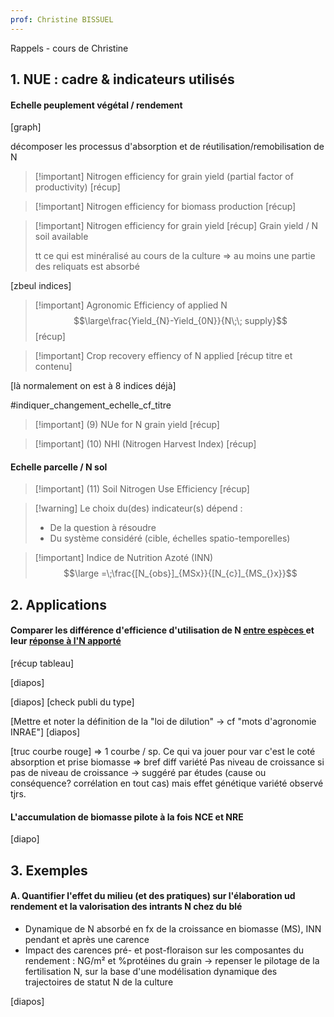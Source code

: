```yaml
---
prof: Christine BISSUEL
---
```

Rappels - cours de Christine

## 1. NUE : cadre & indicateurs utilisés
#### Echelle peuplement végétal / rendement

[graph]

décomposer les processus d'absorption et de réutilisation/remobilisation de N


>[!important] Nitrogen efficiency for grain yield (partial factor of productivity)
>[récup]

>[!important] Nitrogen efficiency for biomass production
>[récup]

>[!important] Nitrogen efficiency for grain yield
>[récup] Grain yield / N soil available
>
>tt ce qui est minéralisé au cours de la culture => au moins une partie des reliquats est absorbé

[zbeul indices]

>[!important] Agronomic Efficiency of applied N 
>$$\large\frac{Yield_{N}-Yield_{0N}}{N\;\; supply}$$
>[récup]

>[!important] Crop recovery effiency of N applied 
>[récup titre et contenu]

[là normalement on est à 8 indices déjà]

#indiquer_changement_echelle_cf_titre
>[!important] (9) NUe for N grain yield
>[récup]

>[!important] (10) NHI (Nitrogen Harvest Index)
>[récup]

#### Echelle parcelle / N sol
>[!important] (11) Soil Nitrogen Use Efficiency
>[récup]


>[!warning] Le choix du(des) indicateur(s) dépend :
>- De la question à résoudre
>- Du système considéré (cible, échelles spatio-temporelles)

>[!important] Indice de Nutrition Azoté (INN)
>$$\large =\;\frac{[N_{obs}]_{MSx}}{[N_{c}]_{MS_{}x}}$$
## 2. Applications

#### Comparer les différence d'efficience d'utilisation de N <u>entre espèces </u>et leur <u>réponse à l'N apporté</u>
[récup tableau]

[diapos]

[diapos]
[check publi du type]

[Mettre et noter la définition de la "loi de dilution" -> cf "mots d'agronomie INRAE"]
[diapos]

[truc courbe rouge]
=> 1 courbe / sp.
Ce qui va jouer pour var c'est le coté absorption et prise biomasse => bref diff variété
Pas niveau de croissance si pas de niveau de croissance -> suggéré par études (cause ou conséquence? corrélation en tout cas) mais effet génétique variété observé tjrs.

#### L'accumulation de biomasse pilote à la fois NCE et NRE

[diapo]

## 3. Exemples

#### A. Quantifier l'effet du milieu (et des pratiques) sur l'élaboration ud rendement et la valorisation des intrants N chez du blé
- Dynamique de N absorbé en fx de la croissance en biomasse (MS), INN pendant et après une carence
- Impact des carences pré- et post-floraison sur les composantes du rendement : NG/m² et %protéines du grain
-> repenser le pilotage de la fertilisation N, sur la base d'une modélisation dynamique des trajectoires de statut N de la culture

[diapos]

